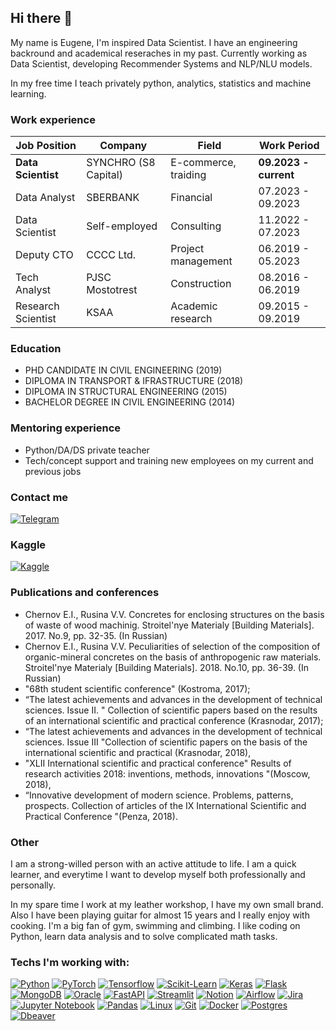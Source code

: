 ## Hi there 👋

My name is Eugene, I'm inspired Data Scientist. I have an engineering backround and academical reseraches in my past.
Currently working as Data Scientist, developing Recommender Systems and NLP/NLU models.

In my free time I teach privately python, analytics, statistics and machine learning.

### Work experience 
| Job Position                 | Company              | Field                                     | Work Period            |
| -----------------------------| ---------------------| ------------------------------------------| -----------------------|
| **Data Scientist**           | SYNCHRO (S8 Capital) | E-commerce, traiding                      | **09.2023 - current**  |
| Data Analyst                 | SBERBANK             | Financial                                 | 07.2023 - 09.2023      |
| Data Scientist               | Self-employed        | Consulting                                | 11.2022 - 07.2023      |
| Deputy CTO                   | CCCC Ltd.            | Project management                        | 06.2019 - 05.2023      |
| Tech Analyst                 | PJSC Mostotrest      | Construction                              | 08.2016 - 06.2019      |
| Research Scientist           | KSAA                 | Academic research                         | 09.2015 - 09.2019      |

### Education 
- PHD CANDIDATE IN CIVIL ENGINEERING (2019)
- DIPLOMA IN TRANSPORT & IFRASTRUCTURE (2018)
- DIPLOMA IN STRUCTURAL ENGINEERING (2015)
- BACHELOR DEGREE IN CIVIL ENGINEERING (2014)

### Mentoring experience
- Python/DA/DS private teacher
- Tech/concept support and training new employees on my current and previous jobs

### Contact me 
[![Telegram](https://img.shields.io/badge/Telegram-2CA5E0?style=for-the-badge&logo=telegram&logoColor=white)](https://t.me/awe_eu)

### Kaggle 
[![Kaggle](https://img.shields.io/badge/Kaggle-20BEFF?style=for-the-badge&logo=Kaggle&logoColor=white)](https://www.kaggle.com/aesedeu)

### Publications and conferences
- Chernov E.I., Rusina V.V. Concretes for enclosing structures on the basis of waste of wood machinig. Stroitel'nye Materialy [Building Materials]. 2017. No.9, pp. 32-35. (In Russian)
- Chernov E.I., Rusina V.V. Peculiarities of selection of the composition of organic-mineral concretes on the basis of anthropogenic raw materials. Stroitel'nye Materialy [Building Materials]. 2018. No.10, pp. 36-39. (In Russian)
- "68th student scientific conference" (Kostroma, 2017);
- “The latest achievements and advances in the development of technical sciences. Issue II. " Collection of scientific papers based on the results of an international scientific and practical conference (Krasnodar, 2017);
- “The latest achievements and advances in the development of technical sciences. Issue III "Collection of scientific papers on the basis of the international scientific and practical (Krasnodar, 2018),
- "XLII International scientific and practical conference" Results of research activities 2018: inventions, methods, innovations "(Moscow, 2018),
- “Innovative development of modern science. Problems, patterns, prospects. Collection of articles of the IX International Scientific and Practical Conference "(Penza, 2018).

### Other

I am a strong-willed person with an active attitude to life. I am a quick learner, and everytime I want to develop myself
both professionally and personally.

In my spare time I work at my leather workshop, I have my own small brand. Also I have been playing guitar for almost 15 years and I really enjoy with cooking. I'm a big fan of gym, swimming and climbing. I like coding on Python, learn data analysis and to solve complicated math tasks.

### Techs I'm working with:
[![Python](https://img.shields.io/badge/Python-FFD43B?style=for-the-badge&logo=python&logoColor=blue)]()
[![PyTorch](https://img.shields.io/badge/PyTorch-EE4C2C?style=for-the-badge&logo=pytorch&logoColor=white)]([https://jupyter.org](https://pytorch.org/))
[![Tensorflow](https://img.shields.io/badge/TensorFlow-FF6F00?style=for-the-badge&logo=tensorflow&logoColor=white)]()
[![Scikit-Learn](https://img.shields.io/badge/scikit--learn-%23F7931E.svg?style=for-the-badge&logo=scikit-learn&logoColor=white)](https://scikit-learn.org/)
[![Keras](https://img.shields.io/badge/Keras-%23D00000.svg?style=for-the-badge&logo=Keras&logoColor=white)](https://keras.io)
[![Flask](https://img.shields.io/badge/flask-%23000.svg?style=for-the-badge&logo=flask&logoColor=white)](https://flask.palletsprojects.com/en/2.0.x/)
[![MongoDB](https://img.shields.io/badge/MongoDB-4EA94B?style=for-the-badge&logo=mongodb&logoColor=white)]()
[![Oracle](https://img.shields.io/badge/Oracle-F80000?style=for-the-badge&logo=Oracle&logoColor=white)]()
[![FastAPI](https://img.shields.io/badge/fastapi-109989?style=for-the-badge&logo=FASTAPI&logoColor=white)]()
[![Streamlit](https://img.shields.io/badge/Streamlit-FF4B4B?style=for-the-badge&logo=Streamlit&logoColor=white)]()
[![Notion](https://img.shields.io/badge/Notion-000000?style=for-the-badge&logo=notion&logoColor=white)]()
[![Airflow](https://img.shields.io/badge/Airflow-017CEE?style=for-the-badge&logo=Apache%20Airflow&logoColor=white)]()
[![Jira](https://img.shields.io/badge/Jira-0052CC?style=for-the-badge&logo=Jira&logoColor=white)]()
[![Jupyter Notebook](https://img.shields.io/badge/jupyter-%23FA0F00.svg?style=for-the-badge&logo=jupyter&logoColor=white)](https://jupyter.org)
[![Pandas](https://img.shields.io/badge/pandas-%23150458.svg?style=for-the-badge&logo=pandas&logoColor=white)](https://pandas.pydata.org)
[![Linux](https://img.shields.io/badge/Linux-FCC624?style=for-the-badge&logo=linux&logoColor=black)](https://www.kernel.org)
[![Git](https://img.shields.io/badge/git-%23F05033.svg?style=for-the-badge&logo=git&logoColor=white)](https://git-scm.com)
[![Docker](https://img.shields.io/badge/docker-%230db7ed.svg?style=for-the-badge&logo=docker&logoColor=white)](https://www.docker.com)
[![Postgres](https://img.shields.io/badge/postgres-%23316192.svg?style=for-the-badge&logo=postgresql&logoColor=white)](https://www.postgresql.org)
[![Dbeaver](https://img.shields.io/badge/dbeaver-382923?style=for-the-badge&logo=dbeaver&logoColor=white)]()

